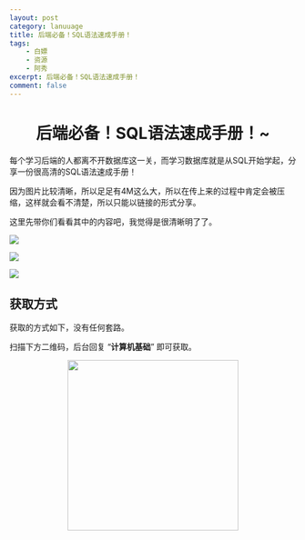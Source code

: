 ```yaml
---
layout: post
category: lanuuage
title: 后端必备！SQL语法速成手册！
tags:
    - 白嫖
    - 资源
    - 阿秀
excerpt: 后端必备！SQL语法速成手册！
comment: false
---
```






<h1 align="center">后端必备！SQL语法速成手册！~</h1>

每个学习后端的人都离不开数据库这一关，而学习数据库就是从SQL开始学起，分享一份很高清的SQL语法速成手册！

因为图片比较清晰，所以足足有4M这么大，所以在传上来的过程中肯定会被压缩，这样就会看不清楚，所以只能以链接的形式分享。

这里先带你们看看其中的内容吧，我觉得是很清晰明了了。

![](https://oss.interviewguide.cn/img/202211290007332.png)



![](https://oss.interviewguide.cn/img/202211290007610.png)



![](https://oss.interviewguide.cn/img/202211290008058.png)

## 获取方式

获取的方式如下，没有任何套路。

扫描下方二维码，后台回复 “**计算机基础**” 即可获取。

<div align="center"><img src="https://oss.interviewguide.cn/img/202301191549506.jpg" style="width: 300px; height: 300px;" /></div>





